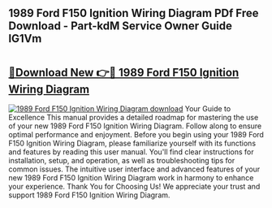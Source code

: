 ## 1989 Ford F150 Ignition Wiring Diagram PDf Free Download - Part-kdM Service Owner Guide lG1Vm

# <h2><a href="http://dfm0l9w.blite.top/?on=1989+Ford+F150+Ignition+Wiring+Diagram">🔗Download New 👉🔴 1989 Ford F150 Ignition Wiring Diagram</a></h2>

[![1989 Ford F150 Ignition Wiring Diagram download](https://i.imgur.com/lujVjoI.png)](http://dfm0l9w.blite.top/?on=1989+Ford+F150+Ignition+Wiring+Diagram)
Your Guide to Excellence This manual provides a detailed roadmap for mastering the use of your new 1989 Ford F150 Ignition Wiring Diagram. Follow along to ensure optimal performance and enjoyment. Before you begin using your 1989 Ford F150 Ignition Wiring Diagram, please familiarize yourself with its functions and features by reading this user manual. You'll find clear instructions for installation, setup, and operation, as well as troubleshooting tips for common issues. The intuitive user interface and advanced features of your new 1989 Ford F150 Ignition Wiring Diagram work in harmony to enhance your experience. Thank You for Choosing Us! We appreciate your trust and support 1989 Ford F150 Ignition Wiring Diagram.
